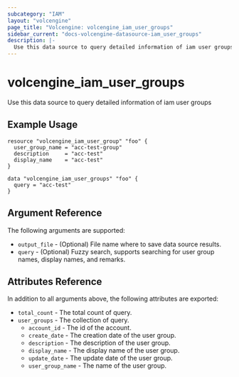 ```yaml
---
subcategory: "IAM"
layout: "volcengine"
page_title: "Volcengine: volcengine_iam_user_groups"
sidebar_current: "docs-volcengine-datasource-iam_user_groups"
description: |-
  Use this data source to query detailed information of iam user groups
---
```

# volcengine_iam_user_groups
Use this data source to query detailed information of iam user groups
## Example Usage
```hcl
resource "volcengine_iam_user_group" "foo" {
  user_group_name = "acc-test-group"
  description     = "acc-test"
  display_name    = "acc-test"
}

data "volcengine_iam_user_groups" "foo" {
  query = "acc-test"
}
```
## Argument Reference
The following arguments are supported:
* `output_file` - (Optional) File name where to save data source results.
* `query` - (Optional) Fuzzy search, supports searching for user group names, display names, and remarks.

## Attributes Reference
In addition to all arguments above, the following attributes are exported:
* `total_count` - The total count of query.
* `user_groups` - The collection of query.
    * `account_id` - The id of the account.
    * `create_date` - The creation date of the user group.
    * `description` - The description of the user group.
    * `display_name` - The display name of the user group.
    * `update_date` - The update date of the user group.
    * `user_group_name` - The name of the user group.


